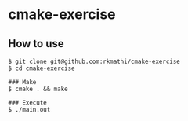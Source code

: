 # cmake-exercise

## How to use
```
$ git clone git@github.com:rkmathi/cmake-exercise
$ cd cmake-exercise

### Make
$ cmake . && make

### Execute
$ ./main.out
```
